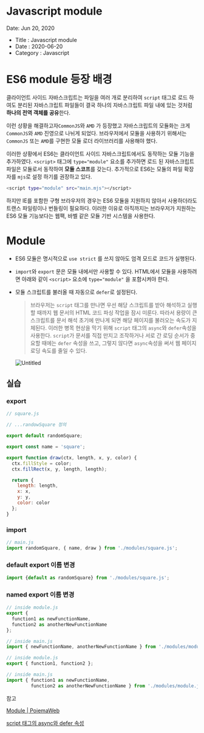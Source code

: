 # Javascript module

Date: Jun 20, 2020

- Title : Javascript module
- Date : 2020-06-20
- Category : Javascript

# ES6 module 등장 배경

클라이언트 사이드 자바스크립트는 파일을 여러 개로 분리하여 `script` 태그로 로드 하여도 분리된 자바스크립트 파일들이 결국 하나의 자바스크립트 파일 내에 있는 것처럼 **하나의 전역 객체를 공유**한다. 

이런 상황을 해결하고자`CommonJS`와 `AMD` 가 등장했고 자바스크립트의 모듈화는 크게 `CommonJS`와 `AMD` 진영으로 나뉘게 되었다. 브라우저에서 모듈을 사용하기 위해서는 `CommonJS` 또는 `AMD`를 구현한 모듈 로더 라이브러리를 사용해야 했다.

이러한 상황에서 ES6는 클라이언트 사이드 자바스크립트에서도 동작하는 모듈 기능을 추가하였다.  `<script>` 태그에 `type="module"` 요소를 추가하면 로드 된 자바스크립트 파일은 모듈로서 동작하여 **모듈 스코프**를 갖는다. 추가적으로 ES6는 모듈의 파일 확장자를 `mjs`로 설정 하기를  권장하고 있다.

```bash
<script type="module" src="main.mjs"></script>
```

하지만 IE를 포함한 구형 브라우저의 경우는 ES6 모듈을 지원하지 않아서 사용하더라도 트랜스 파일링이나 번들링이 필요하다. 이러한 이유로 아직까지는 브라우저가 지원하는 ES6 모듈 기능보다는 웹팩, 바벨 같은 모듈 기반 시스템을 사용한다.

# Module

- ES6 모듈은 명시적으로 `use strict` 를 쓰지 않아도 엄격 모드로 코드가 실행된다.
- `import`와 `export` 문은 모듈 내에서만 사용할 수 있다. HTML에서 모듈을 사용하려면 아래와 같이 `<script>` 요소에 `type="module"` 을 포함시켜야 한다.
- 모듈 스크립트를 불러올 때 자동으로 `defer`로 설정된다.

    > 브라우저는 `script` 태그를 만나면 우선 해당 스크립트를 받아 해석하고 실행할 때까지 웹 문서의 HTML 코드 파싱 작업을 잠시 미룬다. 따라서 용량이 큰 스크립트를 문서 해석 초기에 만나게 되면 해당 페이지를 불러오는 속도가 지체된다. 이러한 병목 현상을 막기 위해 `script` 태그의 `async`와 `defer`속성을 사용한다. `script`가 문서를 직접 만지고 조작하거나 서로 간 로딩 순서가 중요할 때에는 `defer` 속성을 쓰고, 그렇지 않다면 `async`속성을 써서 웹 페이지 로딩 속도를 줄일 수 있다.

    ![Untitled](https://user-images.githubusercontent.com/34448538/85366790-01836700-b563-11ea-8163-c324bce13a66.png)

## 실습

### export

```jsx
// square.js

// ...randowSquare 정의

export default randomSquare;

export const name = 'square';

export function draw(ctx, length, x, y, color) {
  ctx.fillStyle = color;
  ctx.fillRect(x, y, length, length);

  return {
    length: length,
    x: x,
    y: y,
    color: color
  };
}
```

### import

```jsx
// main.js
import randomSquare, { name, draw } from './modules/square.js';
```

### default export 이름 변경

```jsx
import {default as randomSquare} from './modules/square.js';
```

### named export 이름 변경

```jsx
// inside module.js
export {
  function1 as newFunctionName,
  function2 as anotherNewFunctionName
};

// inside main.js
import { newFunctionName, anotherNewFunctionName } from './modules/module.js';
```

```jsx
// inside module.js
export { function1, function2 };

// inside main.js
import { function1 as newFunctionName,
         function2 as anotherNewFunctionName } from './modules/module.js';
```

참고

[Module | PoiemaWeb](https://poiemaweb.com/es6-module)

[script 태그의 async와 defer 속성](https://appletree.or.kr/blog/web-development/javascript/script-%ED%83%9C%EA%B7%B8%EC%9D%98-async%EC%99%80-defer-%EC%86%8D%EC%84%B1/)
